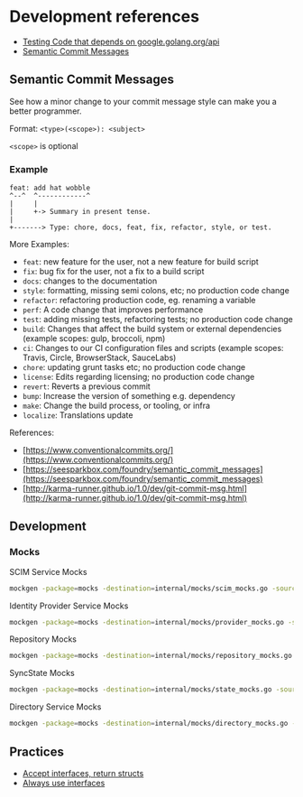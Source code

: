 # Development references

- [Testing Code that depends on google.golang.org/api](https://github.com/googleapis/google-api-go-client/blob/master/testing.md)
- [Semantic Commit Messages](https://gist.github.com/joshbuchea/6f47e86d2510bce28f8e7f42ae84c716)

## Semantic Commit Messages

See how a minor change to your commit message style can make you a better programmer.

Format: `<type>(<scope>): <subject>`

`<scope>` is optional

### Example

```text
feat: add hat wobble
^--^  ^------------^
|     |
|     +-> Summary in present tense.
|
+-------> Type: chore, docs, feat, fix, refactor, style, or test.
```

More Examples:

- `feat`: new feature for the user, not a new feature for build script
- `fix`: bug fix for the user, not a fix to a build script
- `docs`: changes to the documentation
- `style`: formatting, missing semi colons, etc; no production code change
- `refactor`: refactoring production code, eg. renaming a variable
- `perf`: A code change that improves performance
- `test`: adding missing tests, refactoring tests; no production code change
- `build`: Changes that affect the build system or external dependencies (example scopes: gulp, broccoli, npm)
- `ci`: Changes to our CI configuration files and scripts (example scopes: Travis, Circle, BrowserStack, SauceLabs)
- `chore`: updating grunt tasks etc; no production code change
- `license`: Edits regarding licensing; no production code change
- `revert`: Reverts a previous commit
- `bump`: Increase the version of something e.g. dependency
- `make`: Change the build process, or tooling, or infra
- `localize`: Translations update

References:

- [https://www.conventionalcommits.org/](https://www.conventionalcommits.org/)
- [https://seesparkbox.com/foundry/semantic_commit_messages](https://seesparkbox.com/foundry/semantic_commit_messages)
- [http://karma-runner.github.io/1.0/dev/git-commit-msg.html](http://karma-runner.github.io/1.0/dev/git-commit-msg.html)

## Development

### Mocks

SCIM Service Mocks

```bash
mockgen -package=mocks -destination=internal/mocks/scim_mocks.go -source=internal/core/scim.go
```

Identity Provider Service Mocks

```bash
mockgen -package=mocks -destination=internal/mocks/provider_mocks.go -source=internal/core/provider.go
```

Repository Mocks

```bash
mockgen -package=mocks -destination=internal/mocks/repository_mocks.go -source=internal/core/repository.go
```

SyncState Mocks

```bash
mockgen -package=mocks -destination=internal/mocks/state_mocks.go -source=internal/core/state.go
```

Directory Service Mocks

```bash
mockgen -package=mocks -destination=internal/mocks/directory_mocks.go -source=internal/google/directory.go DirectoryService
```

## Practices

- [Accept interfaces, return structs](https://bryanftan.medium.com/accept-interfaces-return-structs-in-go-d4cab29a301b)
- [Always use interfaces](https://medium.com/@bryanftan/always-use-interfaces-in-go-d8f9f8f8f9c0)
